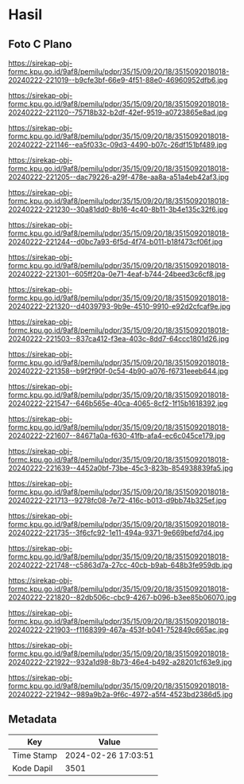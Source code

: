# Hasil

## Foto C Plano

https://sirekap-obj-formc.kpu.go.id/9af8/pemilu/pdpr/35/15/09/20/18/3515092018018-20240222-221019--b9cfe3bf-66e9-4f51-88e0-46960952dfb6.jpg

https://sirekap-obj-formc.kpu.go.id/9af8/pemilu/pdpr/35/15/09/20/18/3515092018018-20240222-221120--75718b32-b2df-42ef-9519-a0723865e8ad.jpg

https://sirekap-obj-formc.kpu.go.id/9af8/pemilu/pdpr/35/15/09/20/18/3515092018018-20240222-221146--ea5f033c-09d3-4490-b07c-26df151bf489.jpg

https://sirekap-obj-formc.kpu.go.id/9af8/pemilu/pdpr/35/15/09/20/18/3515092018018-20240222-221205--dac79226-a29f-478e-aa8a-a51a4eb42af3.jpg

https://sirekap-obj-formc.kpu.go.id/9af8/pemilu/pdpr/35/15/09/20/18/3515092018018-20240222-221230--30a81dd0-8b16-4c40-8b11-3b4e135c32f6.jpg

https://sirekap-obj-formc.kpu.go.id/9af8/pemilu/pdpr/35/15/09/20/18/3515092018018-20240222-221244--d0bc7a93-6f5d-4f74-b011-b18f473cf06f.jpg

https://sirekap-obj-formc.kpu.go.id/9af8/pemilu/pdpr/35/15/09/20/18/3515092018018-20240222-221301--605ff20a-0e71-4eaf-b744-24beed3c6cf8.jpg

https://sirekap-obj-formc.kpu.go.id/9af8/pemilu/pdpr/35/15/09/20/18/3515092018018-20240222-221320--d4039793-9b9e-4510-9910-e92d2cfcaf9e.jpg

https://sirekap-obj-formc.kpu.go.id/9af8/pemilu/pdpr/35/15/09/20/18/3515092018018-20240222-221503--837ca412-f3ea-403c-8dd7-64ccc1801d26.jpg

https://sirekap-obj-formc.kpu.go.id/9af8/pemilu/pdpr/35/15/09/20/18/3515092018018-20240222-221358--b9f2f90f-0c54-4b90-a076-f6731eeeb644.jpg

https://sirekap-obj-formc.kpu.go.id/9af8/pemilu/pdpr/35/15/09/20/18/3515092018018-20240222-221547--646b565e-40ca-4065-8cf2-1f15b1618392.jpg

https://sirekap-obj-formc.kpu.go.id/9af8/pemilu/pdpr/35/15/09/20/18/3515092018018-20240222-221607--84671a0a-f630-41fb-afa4-ec6c045ce179.jpg

https://sirekap-obj-formc.kpu.go.id/9af8/pemilu/pdpr/35/15/09/20/18/3515092018018-20240222-221639--4452a0bf-73be-45c3-823b-854938839fa5.jpg

https://sirekap-obj-formc.kpu.go.id/9af8/pemilu/pdpr/35/15/09/20/18/3515092018018-20240222-221713--9278fc08-7e72-416c-b013-d9bb74b325ef.jpg

https://sirekap-obj-formc.kpu.go.id/9af8/pemilu/pdpr/35/15/09/20/18/3515092018018-20240222-221735--3f6cfc92-1e11-494a-9371-9e669befd7d4.jpg

https://sirekap-obj-formc.kpu.go.id/9af8/pemilu/pdpr/35/15/09/20/18/3515092018018-20240222-221748--c5863d7a-27cc-40cb-b9ab-648b3fe959db.jpg

https://sirekap-obj-formc.kpu.go.id/9af8/pemilu/pdpr/35/15/09/20/18/3515092018018-20240222-221820--82db506c-cbc9-4267-b096-b3ee85b06070.jpg

https://sirekap-obj-formc.kpu.go.id/9af8/pemilu/pdpr/35/15/09/20/18/3515092018018-20240222-221903--f1168399-467a-453f-b041-752849c665ac.jpg

https://sirekap-obj-formc.kpu.go.id/9af8/pemilu/pdpr/35/15/09/20/18/3515092018018-20240222-221922--932a1d98-8b73-46e4-b492-a28201cf63e9.jpg

https://sirekap-obj-formc.kpu.go.id/9af8/pemilu/pdpr/35/15/09/20/18/3515092018018-20240222-221942--989a9b2a-9f6c-4972-a5f4-4523bd2386d5.jpg


## Metadata

| Key        | Value               |
| ---------- | ------------------- |
| Time Stamp | 2024-02-26 17:03:51 |
| Kode Dapil | 3501                |



